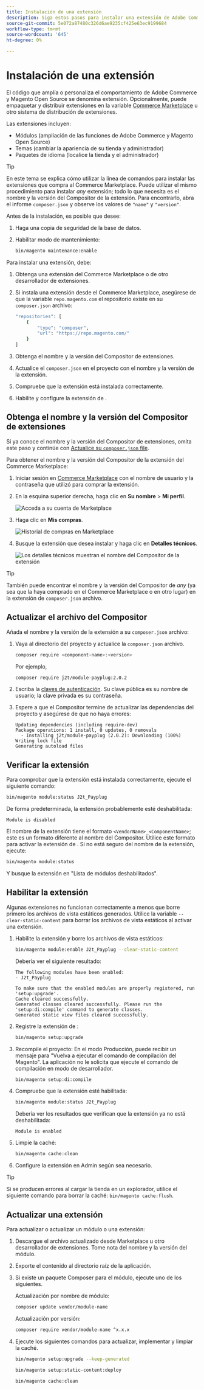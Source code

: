 ```yaml
---
title: Instalación de una extensión
description: Siga estos pasos para instalar una extensión de Adobe Commerce o Magento Open Source.
source-git-commit: 5e072a87480c326d6ae9235cf425e63ec9199684
workflow-type: tm+mt
source-wordcount: '645'
ht-degree: 0%

---
```



# Instalación de una extensión

El código que amplía o personaliza el comportamiento de Adobe Commerce y Magento Open Source se denomina extensión. Opcionalmente, puede empaquetar y distribuir extensiones en la variable [Commerce Marketplace](https://marketplace.magento.com) u otro sistema de distribución de extensiones.

Las extensiones incluyen:

- Módulos (ampliación de las funciones de Adobe Commerce y Magento Open Source)
- Temas (cambiar la apariencia de su tienda y administrador)
- Paquetes de idioma (localice la tienda y el administrador)

>[!TIP]
>
>En este tema se explica cómo utilizar la línea de comandos para instalar las extensiones que compra al Commerce Marketplace. Puede utilizar el mismo procedimiento para instalar _any_ extensión; todo lo que necesita es el nombre y la versión del Compositor de la extensión. Para encontrarlo, abra el informe `composer.json` y observe los valores de `"name"` y `"version"`.

Antes de la instalación, es posible que desee:

1. Haga una copia de seguridad de la base de datos.
1. Habilitar modo de mantenimiento:

   ```bash
   bin/magento maintenance:enable
   ```

Para instalar una extensión, debe:

1. Obtenga una extensión del Commerce Marketplace o de otro desarrollador de extensiones.
1. Si instala una extensión desde el Commerce Marketplace, asegúrese de que la variable `repo.magento.com` el repositorio existe en su `composer.json` archivo:

   ```bash
   "repositories": [
       {
           "type": "composer",
           "url": "https://repo.magento.com/"
       }
   ]
   ```

1. Obtenga el nombre y la versión del Compositor de extensiones.
1. Actualice el `composer.json` en el proyecto con el nombre y la versión de la extensión.
1. Compruebe que la extensión está instalada correctamente.
1. Habilite y configure la extensión de .

## Obtenga el nombre y la versión del Compositor de extensiones

Si ya conoce el nombre y la versión del Compositor de extensiones, omita este paso y continúe con [Actualice su `composer.json` file](#update-your-composer-file).

Para obtener el nombre y la versión del Compositor de la extensión del Commerce Marketplace:

1. Iniciar sesión en [Commerce Marketplace](https://marketplace.magento.com) con el nombre de usuario y la contraseña que utilizó para comprar la extensión.

1. En la esquina superior derecha, haga clic en **Su nombre** > **Mi perfil**.

   ![Acceda a su cuenta de Marketplace](../../assets/installation/marketplace-my-profile.png)

1. Haga clic en **Mis compras**.

   ![Historial de compras en Marketplace](../../assets/installation//marketplace-my-purchases.png)

1. Busque la extensión que desea instalar y haga clic en **Detalles técnicos**.

   ![Los detalles técnicos muestran el nombre del Compositor de la extensión](../../assets/installation/marketplace-extension-technical-details.png)

>[!TIP]
>
>También puede encontrar el nombre y la versión del Compositor de _any_ (ya sea que la haya comprado en el Commerce Marketplace o en otro lugar) en la extensión de `composer.json` archivo.

## Actualizar el archivo del Compositor

Añada el nombre y la versión de la extensión a su `composer.json` archivo:

1. Vaya al directorio del proyecto y actualice la `composer.json` archivo.

   ```bash
   composer require <component-name>:<version>
   ```

   Por ejemplo,

   ```bash
   composer require j2t/module-payplug:2.0.2
   ```

1. Escriba la [claves de autenticación](../prerequisites/authentication-keys.md). Su clave pública es su nombre de usuario; la clave privada es su contraseña.

1. Espere a que el Compositor termine de actualizar las dependencias del proyecto y asegúrese de que no haya errores:

   ```terminal
   Updating dependencies (including require-dev)
   Package operations: 1 install, 0 updates, 0 removals
     - Installing j2t/module-payplug (2.0.2): Downloading (100%)
   Writing lock file
   Generating autoload files
   ```

## Verificar la extensión

Para comprobar que la extensión está instalada correctamente, ejecute el siguiente comando:

```bash
bin/magento module:status J2t_Payplug
```

De forma predeterminada, la extensión probablemente esté deshabilitada:

```terminal
Module is disabled
```

El nombre de la extensión tiene el formato `<VendorName>_<ComponentName>`; este es un formato diferente al nombre del Compositor. Utilice este formato para activar la extensión de . Si no está seguro del nombre de la extensión, ejecute:

```bash
bin/magento module:status
```

Y busque la extensión en &quot;Lista de módulos deshabilitados&quot;.

## Habilitar la extensión

Algunas extensiones no funcionan correctamente a menos que borre primero los archivos de vista estáticos generados. Utilice la variable `--clear-static-content` para borrar los archivos de vista estáticos al activar una extensión.

1. Habilite la extensión y borre los archivos de vista estáticos:

   ```bash
   bin/magento module:enable J2t_Payplug --clear-static-content
   ```

   Debería ver el siguiente resultado:

   ```terminal
   The following modules have been enabled:
   - J2t_Payplug
   
   To make sure that the enabled modules are properly registered, run 'setup:upgrade'.
   Cache cleared successfully.
   Generated classes cleared successfully. Please run the 'setup:di:compile' command to generate classes.
   Generated static view files cleared successfully.
   ```

1. Registre la extensión de :

   ```bash
   bin/magento setup:upgrade
   ```

1. Recompile el proyecto: En el modo Producción, puede recibir un mensaje para &quot;Vuelva a ejecutar el comando de compilación del Magento&quot;. La aplicación no le solicita que ejecute el comando de compilación en modo de desarrollador.

   ```bash
   bin/magento setup:di:compile
   ```

1. Compruebe que la extensión esté habilitada:

   ```bash
   bin/magento module:status J2t_Payplug
   ```

   Debería ver los resultados que verifican que la extensión ya no está deshabilitada:

   ```terminal
   Module is enabled
   ```

1. Limpie la caché:

   ```bash
   bin/magento cache:clean
   ```

1. Configure la extensión en Admin según sea necesario.

>[!TIP]
>
>Si se producen errores al cargar la tienda en un explorador, utilice el siguiente comando para borrar la caché: `bin/magento cache:flush`.

## Actualizar una extensión

Para actualizar o actualizar un módulo o una extensión:

1. Descargue el archivo actualizado desde Marketplace u otro desarrollador de extensiones. Tome nota del nombre y la versión del módulo.

1. Exporte el contenido al directorio raíz de la aplicación.

1. Si existe un paquete Composer para el módulo, ejecute uno de los siguientes.

   Actualización por nombre de módulo:

   ```bash
   composer update vendor/module-name
   ```

   Actualización por versión:

   ```bash
   composer require vendor/module-name ^x.x.x
   ```

1. Ejecute los siguientes comandos para actualizar, implementar y limpiar la caché.

   ```bash
   bin/magento setup:upgrade --keep-generated
   ```

   ```bash
   bin/magento setup:static-content:deploy
   ```

   ```bash
   bin/magento cache:clean
   ```
